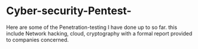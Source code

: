 # Cyber-security-Pentest-
Here are some of the Penetration-testing I have done up to so far. this include Network hacking, cloud, cryptography with a formal report provided to companies concerned. 


